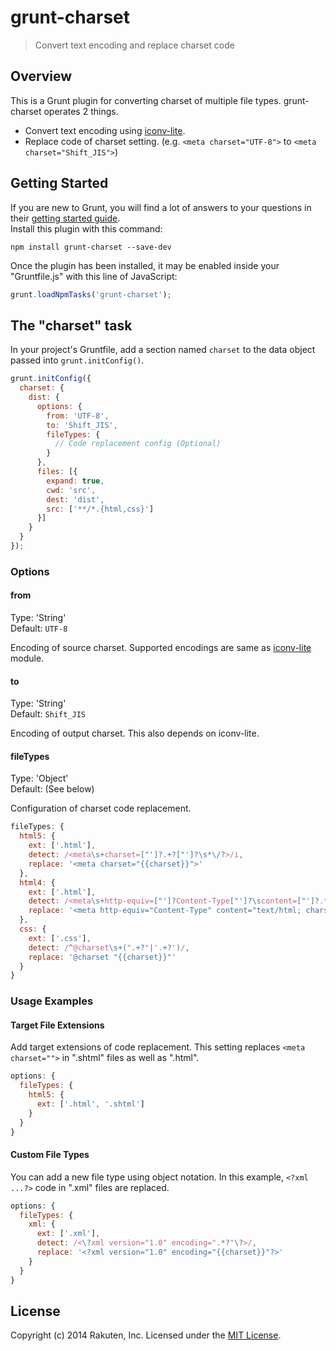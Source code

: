 grunt-charset
=============

> Convert text encoding and replace charset code

Overview
--------
This is a Grunt plugin for converting charset of multiple file types.
grunt-charset operates 2 things.

* Convert text encoding using [iconv-lite](https://github.com/ashtuchkin/iconv-lite).
* Replace code of charset setting. (e.g. `<meta charset="UTF-8">` to `<meta charset="Shift_JIS">`)

Getting Started
---------------

If you are new to Grunt, you will find a lot of answers to your questions in their [getting started guide](http://gruntjs.com/getting-started).  
Install this plugin with this command:

```shell
npm install grunt-charset --save-dev
```

Once the plugin has been installed, it may be enabled inside your "Gruntfile.js" with this line of JavaScript:

```js
grunt.loadNpmTasks('grunt-charset');
```

The "charset" task
------------------

In your project's Gruntfile, add a section named `charset` to the data object passed into `grunt.initConfig()`.

```js
grunt.initConfig({
  charset: {
    dist: {
      options: {
        from: 'UTF-8',
        to: 'Shift_JIS',
        fileTypes: {
          // Code replacement config (Optional)
        }
      },
      files: [{
        expand: true,
        cwd: 'src',
        dest: 'dist',
        src: ['**/*.{html,css}']
      }]
    }
  }
});
```

### Options

#### from
Type: 'String'  
Default: `UTF-8`

Encoding of source charset.
Supported encodings are same as [iconv-lite](https://github.com/ashtuchkin/iconv-lite#supported-encodings) module.

#### to
Type: 'String'  
Default: `Shift_JIS`

Encoding of output charset. This also depends on iconv-lite.

#### fileTypes
Type: 'Object'  
Default: (See below)

Configuration of charset code replacement.

```js
fileTypes: {
  html5: {
    ext: ['.html'],
    detect: /<meta\s+charset=["']?.+?["']?\s*\/?>/i,
    replace: '<meta charset="{{charset}}">'
  },
  html4: {
    ext: ['.html'],
    detect: /<meta\s+http-equiv=["']?Content-Type["']?\scontent=["']?.*?charset=.+?["']?\s*\/?>/i,
    replace: '<meta http-equiv="Content-Type" content="text/html; charset={{charset}}">'
  },
  css: {
    ext: ['.css'],
    detect: /^@charset\s+(".+?"|'.+?')/,
    replace: '@charset "{{charset}}"'
  }
}
```

### Usage Examples

#### Target File Extensions
Add target extensions of code replacement.
This setting replaces `<meta charset="">` in ".shtml" files as well as ".html".

```js
options: {
  fileTypes: {
    html5: {
      ext: ['.html', '.shtml']
    }
  }
}
```

#### Custom File Types
You can add a new file type using object notation.
In this example, `<?xml ...?>` code in ".xml" files are replaced.

```js
options: {
  fileTypes: {
    xml: {
      ext: ['.xml'],
      detect: /<\?xml version="1.0" encoding=".*?"\?>/,
      replace: '<?xml version="1.0" encoding="{{charset}}"?>'
    }
  }
}
```

License
-------

Copyright (c) 2014 Rakuten, Inc. Licensed under the [MIT License](http://opensource.org/licenses/MIT).
